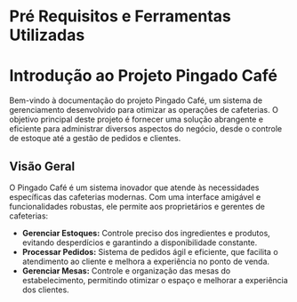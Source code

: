 # Pré Requisitos e Ferramentas Utilizadas

# Introdução ao Projeto Pingado Café

Bem-vindo à documentação do projeto Pingado Café, um sistema de gerenciamento desenvolvido para otimizar as operações de cafeterias. O objetivo principal deste projeto é fornecer uma solução abrangente e eficiente para administrar diversos aspectos do negócio, desde o controle de estoque até a gestão de pedidos e clientes.

## Visão Geral

O Pingado Café é um sistema inovador que atende às necessidades específicas das cafeterias modernas. Com uma interface amigável e funcionalidades robustas, ele permite aos proprietários e gerentes de cafeterias:

- **Gerenciar Estoques:** Controle preciso dos ingredientes e produtos, evitando desperdícios e garantindo a disponibilidade constante.
- **Processar Pedidos:** Sistema de pedidos ágil e eficiente, que facilita o atendimento ao cliente e melhora a experiência no ponto de venda.
- **Gerenciar Mesas:** Controle e organização das mesas do estabelecimento, permitindo otimizar o espaço e melhorar a experiência dos clientes.
